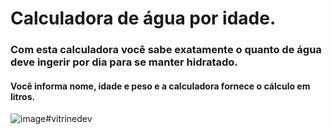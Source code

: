 # Calculadora de água por idade. 

### Com esta calculadora você sabe exatamente o quanto de água deve ingerir por dia para se manter hidratado. 
#### Você informa nome, idade e peso e a calculadora fornece o cálculo em litros. 

![image](https://user-images.githubusercontent.com/87885921/179253474-97abb932-4140-4631-8e00-8ab55258bea0.png)#vitrinedev
